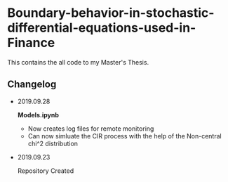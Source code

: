 # Boundary-behavior-in-stochastic-differential-equations-used-in-Finance
This contains the all code to my Master's Thesis.
## Changelog
* 2019.09.28
  
  **Models.ipynb**
    * Now creates log files for remote monitoring
    * Can now simluate the CIR process with the help of the Non-central chi^2 distribution
* 2019.09.23
  
  Repository Created
